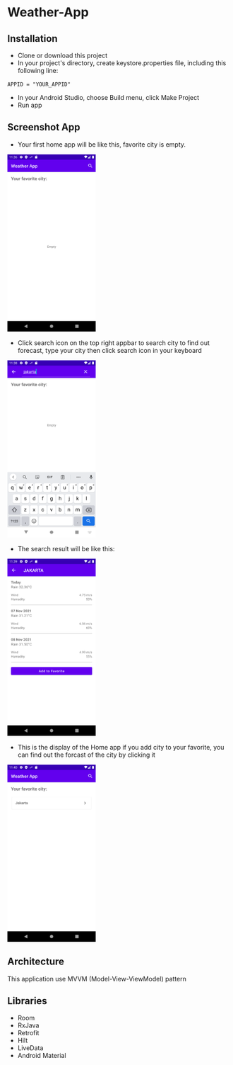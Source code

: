 # Weather-App

## Installation
- Clone or download this project
- In your project's directory, create keystore.properties file, including this following line:
````properties
APPID = "YOUR_APPID"
````

- In your Android Studio, choose Build menu, click Make Project
- Run app

## Screenshot App
- Your first home app will be like this, favorite city is empty.
<img src="https://github.com/Sibaho/Weather-App/blob/master/img/home-empty.png" width="200" height="400">

- Click search icon on the top right appbar to search city to find out forecast, type your city then click search icon in your keyboard
<img src="https://github.com/Sibaho/Weather-App/blob/master/img/search.png" width="200" height="400">

- The search result will be like this:
<img src="https://github.com/Sibaho/Weather-App/blob/master/img/search-result.png" width="200" height="400">

- This is the display of the Home app if you add city to your favorite, you can find out the forcast of the city by clicking it
<img src="https://github.com/Sibaho/Weather-App/blob/master/img/home-with-favorite.png" width="200" height="400">

## Architecture

This application use MVVM (Model-View-ViewModel) pattern

## Libraries
- Room
- RxJava
- Retrofit
- Hilt
- LiveData
- Android Material
